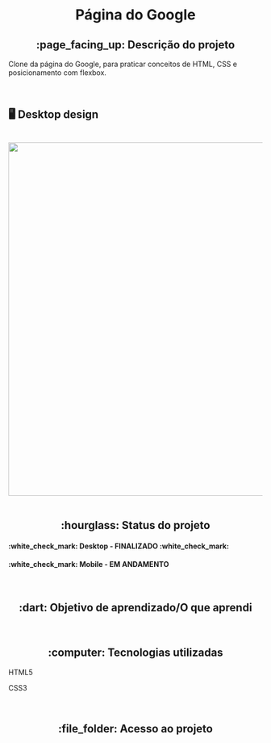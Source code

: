 <h1 align="center">Página do Google</h1>
<h2 align="center">:page_facing_up: Descrição do projeto</h2>
<p>Clone da página do Google, para praticar conceitos de HTML, CSS e posicionamento com flexbox.</p>
<br>

## :desktop_computer: Desktop design
<br>
<div align="center">
<img src="https://user-images.githubusercontent.com/80974593/216699476-0a43a086-260c-475d-b0d4-b60368a6ae6c.png" width="700">
</div>
<br>

<h2 align="center">:hourglass: Status do projeto </h2>
<h4>:white_check_mark: Desktop - FINALIZADO :white_check_mark: </h4>
<h4>:white_check_mark: Mobile - EM ANDAMENTO</h4>

<br>
<h2 align="center"> :dart: Objetivo de aprendizado/O que aprendi </h2>

<br>
<h2 align="center"> :computer: Tecnologias utilizadas </h2>
<p>HTML5</p>
<p>CSS3</p>

<br>
<h2 align="center"> :file_folder: Acesso ao projeto </h2>
